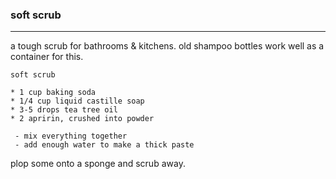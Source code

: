 ### soft scrub

---

a tough scrub for bathrooms & kitchens. old shampoo bottles work well as a container for this.

```
soft scrub

* 1 cup baking soda 
* 1/4 cup liquid castille soap
* 3-5 drops tea tree oil
* 2 apririn, crushed into powder

 - mix everything together
 - add enough water to make a thick paste
```

plop some onto a sponge and scrub away. 
